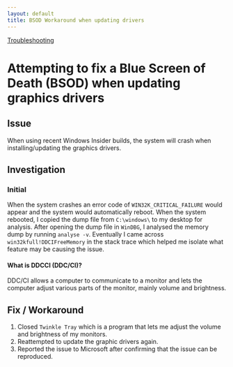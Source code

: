```yaml
---
layout: default  
title: BSOD Workaround when updating drivers
---
```

[Troubleshooting](../index.md)

# Attempting to fix a Blue Screen of Death (BSOD) when updating graphics drivers

## Issue
When using recent Windows Insider builds, the system will crash when installing/updating the graphics drivers.

## Investigation
### Initial
When the system crashes an error code of `WIN32K_CRITICAL_FAILURE` would appear and the system would automatically reboot. When the system rebooted, I copied the dump file from `C:\windows\` to my desktop for analysis. After opening the dump file in `WinDBG`, I analysed the memory dump by running `analyse -v`. Eventually I came across `win32kfull!DDCIFreeMemory` in the stack trace which helped me isolate what feature may be causing the issue.

#### What is DDCCI (DDC/CI)?
DDC/CI allows a computer to communicate to a monitor and lets the computer adjust various parts of the monitor, mainly volume and brightness.

## Fix / Workaround
1. Closed `Twinkle Tray` which is a program that lets me adjust the volume and brightness of my monitors.
2. Reattempted to update the graphic drivers again.
3. Reported the issue to Microsoft after confirming that the issue can be reproduced.